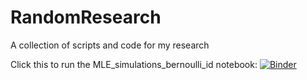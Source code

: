 # RandomResearch
A collection of scripts and code for my research 


Click this to run the MLE_simulations_bernoulli_id notebook: [![Binder](https://mybinder.org/badge_logo.svg)](https://mybinder.org/v2/gh/kod5kod/RandomResearch.git/master)
